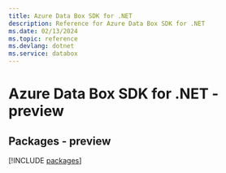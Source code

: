 ```yaml
---
title: Azure Data Box SDK for .NET
description: Reference for Azure Data Box SDK for .NET
ms.date: 02/13/2024
ms.topic: reference
ms.devlang: dotnet
ms.service: databox
---
```

# Azure Data Box SDK for .NET - preview
## Packages - preview
[!INCLUDE [packages](data-box-index.md)]
